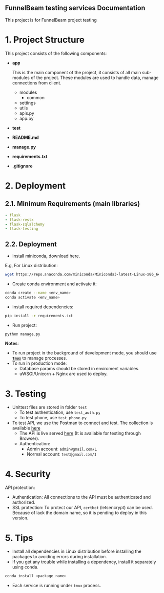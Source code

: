 FunnelBeam testing services Documentation
-----------------------------------
This project is for FunnelBeam project testing


# 1. Project Structure
This project consists of the following components:
- __app__
    
    This is the main component of the project, it consists of all main sub-modules of the project. These modules are used to handle data, manage connections from client.
    - modules
        - common
    - settings
    - utils
    - apis.py
    - app.py
- __test__
- __README.md__
- __manage.py__
- __requirements.txt__
- __.gitignore__

# 2. Deployment
## 2.1. Minimum Requirements (main libraries)
```yaml
- flask
- flask-restx
- flask-sqlalchemy
- flask-testing
```


## 2.2. Deployment

- Install miniconda, download [here](https://docs.conda.io/en/latest/miniconda.html).

E.g, For Linux distribution:
```bash
wget https://repo.anaconda.com/miniconda/Miniconda3-latest-Linux-x86_64.sh
```
- Create conda environment and activate it:
```bash
conda create --name <env_name>
conda activate <env_name>
```
- Install required dependencies:

```bash
pip install -r requirements.txt
```
- Run project:
```bash
python manage.py
```

**Notes**: 
- To run project in the background of development mode, you should use [**`tmux`**](https://gist.github.com/ladin157/d2f6bfa09df584ec13f3f6e2055952b7) to manage processes.
- To run in production mode:
  - Database params should be stored in enviroment variables.
  - uWSGI/Unicorn + Nginx are used to deploy.

# 3. Testing
- Unittest files are stored in folder `test`
  - To test authentication, use `test_auth.py`
  - To test phone, use `test_phone.py`
- To test API, we use the Postman to connect and test. The collection is available [here](https://www.getpostman.com/collections/57a103e84d459b2f6015) 
  - The API is live served [here](http://159.65.13.232:3000/) (It is available for testing through Browser).
  - Authentication:
    - Admin account: `admin@gmail.com/1`
    - Normal account: `test@gmail.com/1`

# 4. Security

API protection:
- Authentication: All connections to the API must be authenticated and authorized.
- SSL protection: To protect our API, `certbot` (letsencrypt) can be used. Because of lack the domain name, so it is pending to deploy in this version.

# 5. Tips
- Install all dependencies in Linux distribution before installing the packages to avoiding errors during installation.
- If you get any trouble while installing a dependency, install it separately using conda.
```bash
conda install <package_name>
``` 
- Each service is running under `tmux` process.
